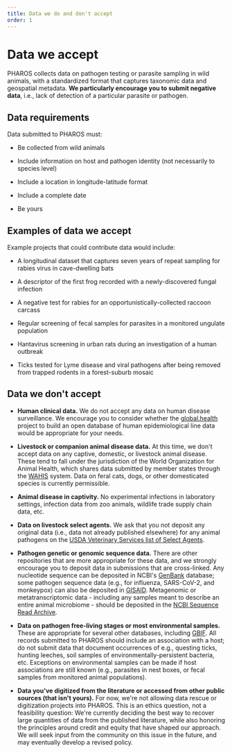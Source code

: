 ```yaml
---
title: Data we do and don't accept
order: 1
---
```


# Data we accept

PHAROS collects data on pathogen testing or parasite sampling in wild animals, with a standardized format that captures taxonomic data and geospatial metadata. **We particularly encourage you to submit negative data**, i.e., lack of detection of a particular parasite or pathogen. 

## Data requirements

Data submitted to PHAROS must: 

- Be collected from wild animals

- Include information on host and pathogen identity (not necessarily to species level)

- Include a location in longitude-latitude format

- Include a complete date

- Be yours

## Examples of data we accept

Example projects that could contribute data would include:

- A longitudinal dataset that captures seven years of repeat sampling for rabies virus in cave-dwelling bats

- A descriptor of the first frog recorded with a newly-discovered fungal infection

- A negative test for rabies for an opportunistically-collected raccoon carcass

- Regular screening of fecal samples for parasites in a monitored ungulate population

- Hantavirus screening in urban rats during an investigation of a human outbreak

- Ticks tested for Lyme disease and viral pathogens after being removed from trapped rodents in a forest-suburb mosaic

## Data we don't accept

- **Human clinical data.** We do not accept any data on human disease surveillance. We encourage you to consider whether the [global.health](https://global.health/) project to build an open database of human epidemiological line data would be appropriate for your needs.

- **Livestock or companion animal disease data.** At this time, we don't accept data on any captive, domestic, or livestock animal disease. These tend to fall under the jurisdiction of the World Organization for Animal Health, which shares data submitted by member states through the [WAHIS](https://wahis.woah.org/#/home) system. Data on feral cats, dogs, or other domesticated species is currently permissible.

- **Animal disease in captivity.** No experimental infections in laboratory settings, infection data from zoo animals, wildlife trade supply chain data, etc.

- **Data on livestock select agents.** We ask that you not deposit any original data (i.e., data not already published elsewhere) for any animal pathogens on the [USDA Veterinary Services list of Select Agents](https://www.selectagents.gov/sat/list.htm).

- **Pathogen genetic or genomic sequence data.** There are other repositories that are more appropriate for these data, and we strongly encourage you to deposit data in submissions that are cross-linked. Any nucleotide sequence can be deposited in NCBI's [GenBank](https://www.ncbi.nlm.nih.gov/genbank/submit/) database; some pathogen sequence data (e.g., for influenza, SARS-CoV-2, and monkeypox) can also be deposited in [GISAID](gisaid.org). Metagenomic or metatranscriptomic data - including any samples meant to describe an entire animal microbiome - should be deposited in the [NCBI Sequence Read Archive](https://www.ncbi.nlm.nih.gov/sra/docs/submit/).

- **Data on pathogen free-living stages or most environmental samples.** These are appropriate for several other databases, including [GBIF](gbif.org). All records submitted to PHAROS should include an association with a host; do not submit data that document occurrences of e.g., questing ticks, hunting leeches, soil samples of environmentally-persistent bacteria, etc. Exceptions on environmental samples can be made if host associations are still known (e.g., parasites in nest boxes, or fecal samples from monitored animal populations).

- **Data you've digitized from the literature or accessed from other public sources (that isn't yours).** For now, we're not allowing data rescue or digitization projects into PHAROS. This is an ethics question, not a feasibility question: We're currently deciding the best way to recover large quantities of data from the published literature, while also honoring the principles around credit and equity that have shaped our approach. We will seek input from the community on this issue in the future, and may eventually develop a revised policy.

